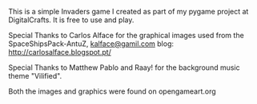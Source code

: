 This is a simple Invaders game I created as part of my pygame project at DigitalCrafts.
It is free to use and play.

Special Thanks to Carlos Alface for the graphical images used from the SpaceShipsPack-AntuZ, kalface@gamil.com blog: 
http://carlosalface.blogspot.pt/ 

Special Thanks to Matthew Pablo and Raay! for the background music theme "Vilified".

Both the images and graphics were found on opengameart.org


